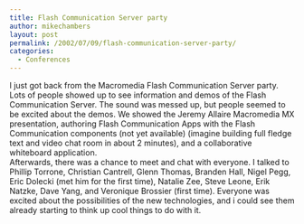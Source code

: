 ```yaml
---
title: Flash Communication Server party
author: mikechambers
layout: post
permalink: /2002/07/09/flash-communication-server-party/
categories:
  - Conferences
---
```



I just got back from the Macromedia Flash Communication Server party. Lots of people showed up to see information and demos of the Flash Communication Server. The sound was messed up, but people seemed to be excited about the demos. We showed the Jeremy Allaire Macromedia MX presentation, authoring Flash Communication Apps with the Flash Communication components (not yet available) (imagine building full fledge text and video chat room in about 2 minutes), and a collaborative whiteboard application.  
Afterwards, there was a chance to meet and chat with everyone. I talked to Phillip Torrone, Christian Cantrell, Glenn Thomas, Branden Hall, Nigel Pegg, Eric Dolecki (met him for the first time), Natalie Zee, Steve Leone, Erik Natzke, Dave Yang, and Veronique Brossier (first time). Everyone was excited about the possibilities of the new technologies, and i could see them already starting to think up cool things to do with it.